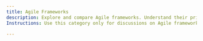 ```yaml
---
title: Agile Frameworks
description: Explore and compare Agile frameworks. Understand their principles, applications, and impact on organisational agility and value delivery.
Instructions: Use this category only for discussions on Agile frameworks, including Scrum, Kanban, SAFe, LeSS, Nexus, and Disciplined Agile. Topics should focus on their implementation, effectiveness, trade-offs, and alignment with Agile principles.

---
```


